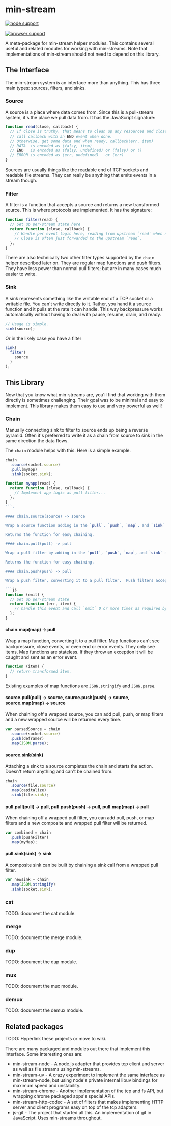 min-stream
==========

[![node support](https://travis-ci.org/creationix/min-stream.png)](https://travis-ci.org/creationix/min-stream)

[![browser support](https://ci.testling.com/creationix/min-stream.png)](https://ci.testling.com/creationix/min-stream)


A meta-package for min-stream helper modules.  This contains several useful and related modules for working with min-streams.  Note that implementations of min-stream should not need to depend on this library.

## The Interface

The min-stream system is an interface more than anything.  This has three main types: sources, filters, and sinks.

### Source

A source is a place where data comes from.  Since this is a pull-stream system, it's the place we pull data from.  It has the JavaScript signature:

```js
function read(close, callback) {
  // If close is truthy, that means to clean up any resources and close the stream
  // call callback with an END event when done.
  // Otherwise, get some data and when ready, callback(err, item)
  // DATA  is encoded as (falsy, item)
  // END   is encoded as (falsy, undefined) or (falsy) or ()
  // ERROR is encoded as (err, undefined)   or (err)
}
```

Sources are usually things like the readable end of TCP sockets and readable file streams.  They can really be anything that emits events in a stream though.

### Filter

A filter is a function that accepts a source and returns a new transformed source.  This is where protocols are implemented.  It has the signature:

```js
function filter(read) {
  // Set up per-stream state here
  return function (close, callback) {
    // Handle per event logic here, reading from upstream `read` when needed.
    // Close is often just forwarded to the upstream `read`.
  };
}
```

There are also technically two other filter types supported by the `chain` helper described later on.  They are regular map functions and push filters.  They have less power than normal pull filters; but are in many cases much easier to write.

### Sink

A sink represents something like the writable end of a TCP socket or a writable file.  You can't write directly to it.  Rather, you hand it a source function and it pulls at the rate it can handle.  This way backpressure works automatically without having to deal with pause, resume, drain, and ready.

```js
// Usage is simple.
sink(source);
```

Or in the likely case you have a filter

```js
sink(
  filter(
    source
  )
);
```

## This Library

Now that you know what min-streams are, you'll find that working with them directly is sometimes challenging.  Their goal was to be minimal and easy to implement.  This library makes them easy to use and very powerful as well!

### Chain

Manually connecting sink to filter to source ends up being a reverse pyramid.  Often it's preferred to write it as a chain from source to sink in the same direction the data flows.

The `chain` module helps with this.  Here is a simple example.

```js
chain
  .source(socket.source)
  .pull(myapp)
  .sink(socket.sink);

function myapp(read) {
  return function (close, callback) {
    // Implement app logic as pull filter...
  };
}
```.

#### chain.source(source) -> source

Wrap a source function adding in the `pull`, `push`, `map`, and `sink` methods.

Returns the function for easy chaining.

#### chain.pull(pull) -> pull

Wrap a pull filter by adding in the `pull`, `push`, `map`, and `sink` methods.

Returns the function for easy chaining.

#### chain.push(push) -> pull

Wrap a push filter, converting it to a pull filter.  Push filters accept an emit function and return a new emit function.  There is no way to control back-pressure from within a push filter.  Also close events skip push filters.

```js
function (emit) {
  // Set up per-stream state
  return function (err, item) {
    // handle this event and call `emit` 0 or more times as required by protocol.
  };
}
```

#### chain.map(map) -> pull

Wrap a map function, converting it to a pull filter.  Map functions can't see backpressure, close events, or even end or error events.  They only see items.  Map functions are stateless.  If they throw an exception it will be caught and sent as an error event.

```js
function (item) {
  // return transformed item.
}
```

Existing examples of map functions are `JSON.stringify` and `JSON.parse`.


#### source.pull(pull) -> source, source.push(push) -> source, source.map(map) -> source

When chaining off a wrapped source, you can add pull, push, or map filters and a new wrapped source will be returned every time.

```js
var parsedSource = chain
  .source(socket.source)
  .push(deframer)
  .map(JSON.parse);
```

#### source.sink(sink)

Attaching a sink to a source completes the chain and starts the action.  Doesn't return anything and can't be chained from.

```js
chain
  .source(file.source)
  .map(capitalize)
  .sink(file.sink);
```

#### pull.pull(pull) -> pull, pull.push(push) -> pull, pull.map(map) -> pull

When chaining off a wrapped pull filter, you can add pull, push, or map filters and a new composite and wrapped pull filter will be returned.

```js
var combined = chain
  .push(pushFilter)
  .map(myMap);
```

#### pull.sink(sink) -> sink

A composite sink can be built by chaining a sink call from a wrapped pull filter.

```js
var newsink = chain
  .map(JSON.stringify)
  .sink(socket.sink);
```

### cat

TODO: document the cat module.

### merge

TODO: document the merge module.

### dup

TODO: document the dup module.

### mux

TODO: document the mux module.

### demux

TODO: document the demux module.

## Related packages

TODO: Hyperlink these projects or move to wiki.

There are many packaged and modules out there that implement this interface.  Some interesting ones are:

 - min-stream-node - A node.js adapter that provides tcp client and server as well as file streams using min-streams.
 - min-stream-uv - A crazy experiment to implement the same interface as min-stream-node, but using node's private internal libuv bindings for maximum speed and unstability.
 - min-stream-chrome - Another implementation of the tcp and fs API, but wrapping chrome packaged apps's special APIs.
 - min-stream-http-codec - A set of filters that makes implementing HTTP server and client programs easy on top of the tcp adapters.
 - js-git - The project that started all this.  An implementation of git in JavaScript.  Uses min-streams throughout.

